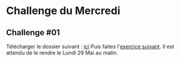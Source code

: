 # Challenge du Mercredi

## Challenge #01
Télécharger le dossier suivant : [ici](challenge1/challenge1.zipREADME.md)
Puis faites l'[exercice suivant](challenge1/README.md). 
Il est attendu de le rendre le Lundi 29 Mai au matin. 


